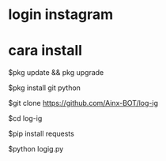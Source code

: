 # login instagram

# cara install

$pkg update && pkg upgrade

$pkg install git python

$git clone https://github.com/Ainx-BOT/log-ig

$cd log-ig

$pip install requests

$python logig.py
